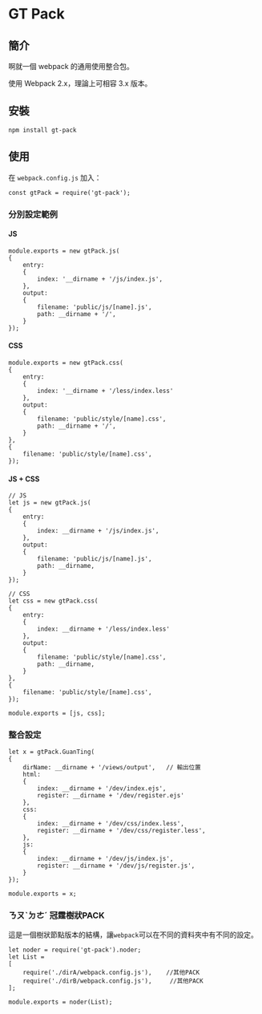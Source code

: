 GT Pack
======

簡介
-----

啊就一個 webpack 的通用使用整合包。

使用 Webpack 2.x，理論上可相容 3.x 版本。

安裝
-----

    npm install gt-pack

使用
-----

在 `webpack.config.js` 加入：

    const gtPack = require('gt-pack');

### 分別設定範例 ###

#### JS #### 

    module.exports = new gtPack.js(
    {
        entry:
        {
            index: '__dirname + '/js/index.js',
        },
        output:
        {
            filename: 'public/js/[name].js',
            path: __dirname + '/', 
        }
    });


#### CSS #### 

    module.exports = new gtPack.css(
    {
        entry:
        {
            index: '__dirname + '/less/index.less'
        },
        output:
        {
            filename: 'public/style/[name].css',
            path: __dirname + '/', 
        }
    },
    {
        filename: 'public/style/[name].css',
    });

#### JS + CSS #### 

    // JS
    let js = new gtPack.js(
    {
        entry:
        {
            index: __dirname + '/js/index.js',
        },
        output:
        {
            filename: 'public/js/[name].js',
            path: __dirname, 
        }
    });

    // CSS
    let css = new gtPack.css(
    {
        entry:
        {
            index: __dirname + '/less/index.less'
        },
        output:
        {
            filename: 'public/style/[name].css',
            path: __dirname, 
        }
    },
    {
        filename: 'public/style/[name].css',
    });

    module.exports = [js, css];
    
    
### 整合設定 ### 

    let x = gtPack.GuanTing(
    {
        dirName: __dirname + '/views/output',   // 輸出位置
        html:
        {
            index: __dirname + '/dev/index.ejs',
            register: __dirname + '/dev/register.ejs'
        },
        css:
        {
            index: __dirname + '/dev/css/index.less',
            register: __dirname + '/dev/css/register.less',
        },
        js:
        {
            index: __dirname + '/dev/js/index.js',
            register: __dirname + '/dev/js/register.js',
        }
    });

    module.exports = x;
    
### ㄋㄡˋㄉㄜˊ 冠霆樹狀PACK ### 

這是一個樹狀節點版本的結構，讓`webpack`可以在不同的資料夾中有不同的設定。

    let noder = require('gt-pack').noder;
    let List = 
    [
        require('./dirA/webpack.config.js'),    //其他PACK
        require('./dirB/webpack.config.js'),     //其他PACK
    ];
    
    module.exports = noder(List);


